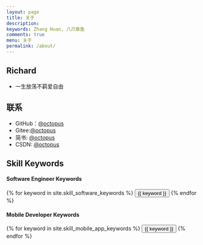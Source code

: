 ```yaml
---
layout: page
title: 关于
description: 
keywords: Zhang Huan, 八爪章鱼
comments: true
menu: 关于
permalink: /about/
---
```


## Richard

* 一生放荡不羁爱自由

## 联系

* GitHub：[@octopus](https://github.com/octopusy)
* Gitee:[@octopus](https://gitee.com/octopusy)
* 简书: [@octopus](https://www.jianshu.com/u/aee1aeb16c02)
* CSDN: [@octopus](https://blog.csdn.net/zhangyang5023637?spm=1010.2135.3001.5113)

## Skill Keywords

#### Software Engineer Keywords

<div class="btn-inline">
    {% for keyword in site.skill_software_keywords %}
    <button class="btn btn-outline" type="button">{{ keyword }}</button>
    {% endfor %}
</div>

#### Mobile Developer Keywords

<div class="btn-inline">
    {% for keyword in site.skill_mobile_app_keywords %}
    <button class="btn btn-outline" type="button">{{ keyword }}</button>
    {% endfor %}
</div>

<!--#### Windows Developer Keywords
<div class="btn-inline">
    {% for keyword in site.skill_windows_keywords %}
    <button class="btn btn-outline" type="button">{{ keyword }}</button>
    {% endfor %}
</div>-->
